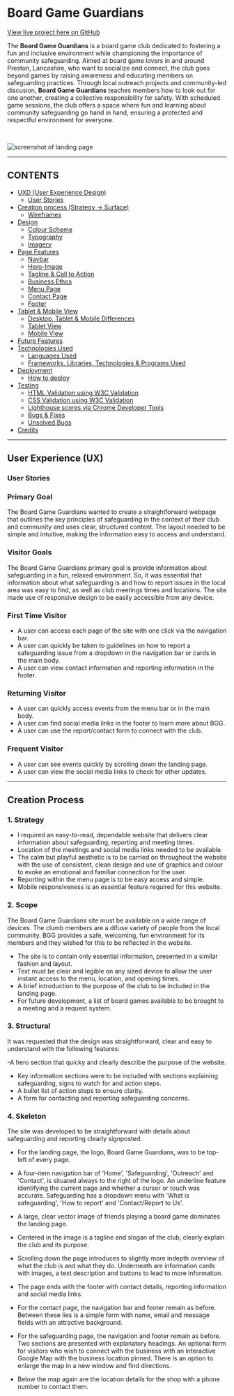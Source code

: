 
# Board Game Guardians

[View live project here on GitHub](https://github.com/laurachri-hall/project-1-safeguarding-bgg)

The **Board Game Guardians** is a board game club dedicated to fostering a fun and inclusive environment while championing the importance of community safeguarding. Aimed at board game lovers in and around Preston, Lancashire, who want to socialize and connect, the club goes beyond games by raising awareness and educating members on safeguarding practices. Through local outreach projects and community-led discusion, **Board Game Guardians** teaches members how to look out for one another, creating a collective responsibility for safety. With scheduled game sessions, the club offers a space where fun and learning about community safeguarding go hand in hand, ensuring a protected and respectful environment for everyone.

<br>  
  
![screenshot of landing page](/assets/images/readme-images/landingpage.webp)

---

## CONTENTS  
  
* [UXD (User Experience Design)](#user-experience-ux)
  * [User Stories](#user-stories) 
* [Creation process (Strategy -> Surface)](#creation-process)
  * [Wireframes](#wireframes)
* [Design](#design)
  * [Colour Scheme](#color-scheme)
  * [Typography](#typography)
  * [Imagery](#imagery)
* [Page Features](#page-features)
  * [Navbar](#navbar)
  * [Hero-Image](#hero-image)
  * [Tagline & Call to Action](#tagline--call-to-action)
  * [Business Ethos](#business-ethos)
  * [Menu Page](#menu-page)
  * [Contact Page](#contact-page)
  * [Footer](#footer)  
* [Tablet & Mobile View](#tablet--mobile-view)
  * [Desktop, Tablet & Mobile Differences](#desktop-tablet--mobile-differences)
  * [Tablet View](#tablet-view-ipad-miniipad-prosurface-pro)
  * [Mobile View](#mobile-view-iphone-5iphone-seiphone-xriphone-12-pro)
* [Future Features](#future-features)
* [Technologies Used](#technologies-used)
  * [Languages Used](#languages-used)
  * [Frameworks, Libraries, Technologies & Programs Used](#frameworks-libraries-technologies--programs-used)
* [Deployment](#deployment)
  * [How to deploy](#how-to-deploy)
* [Testing](#testing)
  * [HTML Validation using W3C Validation](#html-validation-using-w3c-validation)
  * [CSS Validation using W3C Validation](#css-validation-using-w3c-validation)
  * [Lighthouse scores via Chrome Developer Tools](#lighthouse-scores-via-chrome-developer-tools)
  * [Bugs & Fixes](#bugs--fixes)
  * [Unsolved Bugs](#unsolved-bugs)
* [Credits](#credits) 

  
---    

## User Experience (UX)  
  
### **User Stories**  

### **Primary Goal**  
  
The Board Game Guardians wanted to create a straightforward webpage that outlines the key principles of safeguarding in the context of their club and community and uses clear, structured content. The layout needed to be simple and intuitive, making the information easy to access and understand.

### **Visitor Goals** 
The Board Game Guardians primary goal is provide information about safeguarding in a fun, relaxed environment. So, it was essential that information about what safeguarding is and how to report issues in the local area was easy to find, as well as club meetings times and locations. The site made use of responsive design to be easily accessible from any device. 

### **First Time Visitor**
  - A user can access each page of the site with one click via the navigation bar.
  - A user can quickly be taken to guidelines on how to report a safeguarding issue from a dropdown in the navigation bar or cards in the main body.
  - A user can view contact information and reporting information in the footer.

### **Returning Visitor**  
  - A user can quickly access events from the menu bar or in the main body.
  - A user can find social media links in the footer to learn more about BGG.
  - A user can use the report/contact form to connect with the club.
  
### **Frequent Visitor**  
  - A user can see events quickly by scrolling down the landing page.
  - A user can view the social media links to check for other updates.    

--- 

## Creation Process  
  
### **1. Strategy**  


- I required an easy-to-read, dependable website that delivers clear information about safeguarding, reporting and meeting times. 
- Location of the meetings and social media links needed to be available.  
- The calm but playful aesthetic is to be carried on throughout the website with the use of consistent, clean design and use of graphics and colour to evoke an emotional and familiar connection for the user.  
- Reporting within the menu page is to be easy access and simple.  
- Mobile responsiveness is an essential feature required for this website.
  

### **2. Scope**  

The Board Game Guardians site must be available on a wide range of devices. The clumb members are a difuse variety of people from the local community. BGG provides a safe, welcoming, fun environment for its members and they wished for this to be reflected in the website.  

- The site is to contain only essential information, presented in a similar fashion and layout.   
- Text must be clear and legible on any sized device to allow the user instant access to the menu, location, and opening times.  
- A brief introduction to the purpose of the club to be included in the landing page.  
- For future development, a list of board games available to be brought to a meeting and a request system. 
  

### **3. Structural**  

It was requested that the design was straightforward, clear and easy to understand with the following features:
 
-A hero section that quicky and clearly describe the purpose of the website.
- Key information sections were to be included with sections explaining safeguarding, signs to watch for and action steps. 
- A bullet list of action steps to ensure clarity.
- A form for contacting and reporting safeguarding concerns. 

  
### **4. Skeleton**  

The site was developed to be straightforward with details about safeguarding and reporting clearly signposted.  

- For the landing page, the logo, Board Game Guardians, was to be top-left of every page.  
- A four-item navigation bar of 'Home', 'Safeguarding', 'Outreach' and 'Contact', is situated always to the right of the logo. An underline feature identifying the current page and whether a cursor or touch was accurate.  Safeguarding has a dropdown menu with 'What is safeguarding', 'How to report' and 'Contact/Report to Us'.
- A large, clear vector image of friends playing a board game dominates the landing page. 
- Centered in the image is a tagline and slogan of the club, clearly explain the club and its purpose.
- Scrolling down the page introduces to slightly more indepth overview of what the club is and what they do. Underneath are information cards with images, a text description and buttons to lead to more information.
- The page ends with the footer with contact details, reporting information and social media links.

- For the contact page, the navigation bar and footer remain as before. Between these lies is a simple form with name, email and message fields with an attractive background.
  
- For the safeguarding page, the navigation and footer remain as before. Two sections are presented with explanatory headings. An optional form for visitors who wish to connect with the business with an interactive Google Map with the business location pinned. There is an option to enlarge the map in a new window and find directions.  
- Below the map again are the location details for the shop with a phone number to contact them. 